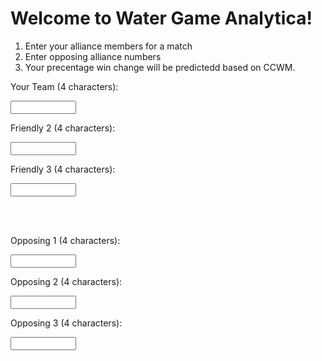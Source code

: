 # Welcome to Water Game Analytica!

<div id="text"></div>
 
<script>
document.getElementById("text").innerHTML = "Your #1 source for FRC win predictions";
</script>

1. Enter your alliance members for a match
2. Enter opposing alliance numbers
3. Your precentage win change will be predictedd based on CCWM.

<label for="Your Team">Your Team (4 characters):</label>

<input type="text" id="name" name="Team Name" required
       minlength="4" maxlength="4" size="10">

<label for="Friendly 2">Friendly 2 (4 characters):</label>

<input type="text" id="name" name="Friendly 2" required
       minlength="4" maxlength="4" size="10">

<label for="Friendly 3">Friendly 3 (4 characters):</label>

<input type="text" id="name" name="Friendly 3" required
       minlength="4" maxlength="4" size="10">


<br>
<br>


<label for="Opposing 1">Opposing 1 (4 characters):</label>

<input type="text" id="name" name="Opposing 1" required
       minlength="4" maxlength="4" size="10">

<label for="Opposing 2">Opposing 2 (4 characters):</label>

<input type="text" id="name" name="Opposing 2" required
       minlength="4" maxlength="4" size="10">

<label for="Opposing 3">Opposing 3 (4 characters):</label>

<input type="text" id="name" name="Opposing 3" required
       minlength="4" maxlength="4" size="10">
